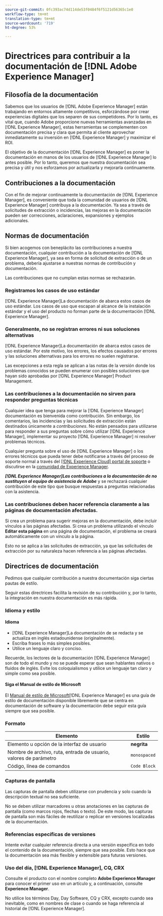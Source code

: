 ```yaml
---
source-git-commit: 0fc393ac74d114de53f0484f6f5121d56365c1e0
workflow-type: tm+mt
translation-type: tm+mt
source-wordcount: '719'
ht-degree: 53%

---
```

# Directrices para contribuir a la documentación de [!DNL Adobe Experience Manager]

## Filosofía de la documentación

Sabemos que los usuarios de [!DNL Adobe Experience Manager] están trabajando en entornos altamente competitivos, esforzándose por crear experiencias digitales que los separen de sus competidores. Por lo tanto, es vital que, cuando Adobe proporcione nuevas herramientas avanzadas en [!DNL Experience Manager], estas herramientas se complementen con documentación precisa y clara que permita al cliente aprovechar inmediatamente su inversión en [!DNL Experience Manager] y maximizar el ROI.

El objetivo de la documentación [!DNL Experience Manager] es poner la documentación en manos de los usuarios de [!DNL Experience Manager] lo antes posible. Por lo tanto, queremos que nuestra documentación sea precisa y útil y nos esforzamos por actualizarla y mejorarla continuamente.

## Contribuciones a la documentación

Con el fin de mejorar continuamente la documentación de [!DNL Experience Manager], es conveniente que toda la comunidad de usuarios de [!DNL Experience Manager] contribuya a la documentación. Ya sea a través de solicitudes de extracción o incidencias, las mejoras en la documentación pueden ser correcciones, aclaraciones, expansiones y ejemplos adicionales.

## Normas de documentación

Si bien acogemos con beneplácito las contribuciones a nuestra documentación, cualquier contribución a la documentación de [!DNL Experience Manager], ya sea en forma de solicitud de extracción o de un problema, debería ajustarse a nuestras normas de contribución y documentación.

Las contribuciones que no cumplan estas normas se rechazarán.

### Registramos los casos de uso estándar

[!DNL Experience Manager]La documentación de abarca estos casos de uso estándar. Los casos de uso que escapan al alcance de la instalación estándar y el uso del producto no forman parte de la documentación [!DNL Experience Manager].

### Generalmente, no se registran errores ni sus soluciones alternativas

[!DNL Experience Manager]La documentación de abarca estos casos de uso estándar. Por este motivo, los errores, los efectos causados por errores y las soluciones alternativas para los errores no suelen registrarse.

Las excepciones a esta regla se aplican a las notas de la versión donde los problemas conocidos se pueden enumerar con posibles soluciones que hayan sido aprobadas por [!DNL Experience Manager] Product Management.

### Las contribuciones a la documentación no sirven para responder preguntas técnicas

Cualquier idea que tenga para mejorar la [!DNL Experience Manager] documentación es bienvenida como contribución. Sin embargo, los comentarios, las incidencias y las solicitudes de extracción están destinados únicamente a *contribuciones*. No están pensados para utilizarse para responder a sus preguntas sobre cómo utilizar [!DNL Experience Manager], implementar su proyecto [!DNL Experience Manager] ni resolver problemas técnicos.

Cualquier pregunta sobre el uso de [!DNL Experience Manager] o los errores técnicos que pueda tener debe notificarse a través del proceso de soporte normal a través del [[!DNL Experience Cloud] portal de soporte](https://experienceleague.adobe.com/?support-solution=Experience+Manager#support) o discutirse en la [comunidad de Experience Manager](https://experienceleaguecommunities.adobe.com/t5/adobe-experience-manager/ct-p/adobe-experience-manager-community).

***[!DNL Experience Manager]Las contribuciones a la documentación de no sustituyen al equipo de asistencia de Adobe*** y se rechazará cualquier contribución de este tipo que busque respuestas a preguntas relacionadas con la asistencia.

### Las contribuciones deben hacer referencia claramente a las páginas de documentación afectadas.

Si crea un problema para sugerir mejoras en la documentación, debe incluir vínculos a las páginas afectadas. Si crea un problema utilizando el vínculo **Editar esta página** en una página de documentación, el problema se creará automáticamente con un vínculo a la página.

Esto no se aplica a las solicitudes de extracción, ya que las solicitudes de extracción por su naturaleza hacen referencia a las páginas afectadas.

## Directrices de documentación

Pedimos que cualquier contribución a nuestra documentación siga ciertas pautas de estilo.

Seguir estas directrices facilita la revisión de su contribución y, por lo tanto, la integración en nuestra documentación es más rápida.

### Idioma y estilo

#### Idioma

* [!DNL Experience Manager]La documentación de se redacta y se actualiza en inglés estadounidense (originalmente).
* Escriba frases lo más simples posibles.
* Utilice un lenguaje claro y conciso.

Recuerde, los lectores de la documentación [!DNL Experience Manager] son de todo el mundo y no se puede esperar que sean hablantes nativos o fluidos de inglés. Evite los coloquialismos y utilice un lenguaje tan claro y simple como sea posible.

#### Siga el Manual de estilo de Microsoft

El [Manual de estilo de Microsoft](https://docs.microsoft.com/es-es/style-guide/welcome/)[!DNL Experience Manager] es una guía de estilo de documentación disponible libremente que se centra en documentación de software y la documentación debe seguir esta guía siempre que sea posible.

### Formato

| Elemento | Estilo |
|---|---|
| Elemento u opción de la interfaz de usuario | **negrita** |
| Nombre de archivo, ruta, entrada de usuario, valores de parámetro | `monospaced` |
| Código, línea de comandos | ```Code Block``` |

### Capturas de pantalla

Las capturas de pantalla deben utilizarse con prudencia y solo cuando la descripción textual no sea suficiente.

No se deben utilizar marcadores u otras anotaciones en las capturas de pantalla (como marcos rojos, flechas o texto). De este modo, las capturas de pantalla son más fáciles de reutilizar o replicar en versiones localizadas de la documentación.

### Referencias específicas de versiones

Intente evitar cualquier referencia directa a una versión específica en todo el contenido de la documentación, siempre que sea posible. Esto hace que la documentación sea más flexible y extensible para futuras versiones.

### Uso del día, [!DNL Experience Manager], CQ, CRX

Consulte el producto con el nombre completo **Adobe Experience Manager** para conocer el primer uso en un artículo y, a continuación, consulte **Experience Manager**.

No utilice los términos Day, Day Software, CQ y CRX, excepto cuando sea inevitable, como en nombres de clase o cuando se haga referencia al historial de [!DNL Experience Manager].
